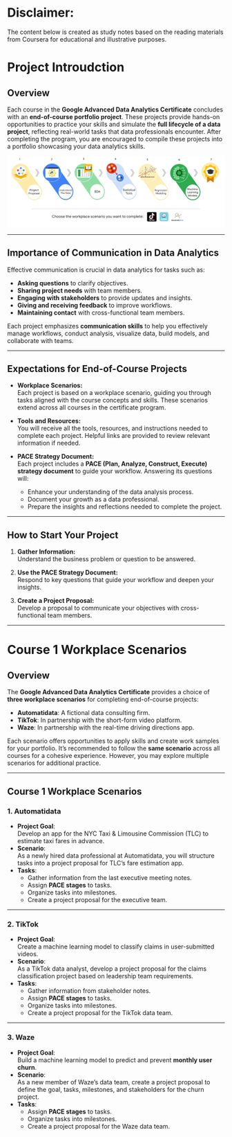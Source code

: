 # Disclaimer: 
The content below is created as study notes based on the reading materials from Coursera for educational and illustrative purposes.

# Project Introudction

## Overview
Each course in the **Google Advanced Data Analytics Certificate** concludes with an **end-of-course portfolio project**. These projects provide hands-on opportunities to practice your skills and simulate the **full lifecycle of a data project**, reflecting real-world tasks that data professionals encounter. After completing the program, you are encouraged to compile these projects into a portfolio showcasing your data analytics skills.

![alt text](image.png)

---

## Importance of Communication in Data Analytics
Effective communication is crucial in data analytics for tasks such as:
- **Asking questions** to clarify objectives.
- **Sharing project needs** with team members.
- **Engaging with stakeholders** to provide updates and insights.
- **Giving and receiving feedback** to improve workflows.
- **Maintaining contact** with cross-functional team members.

Each project emphasizes **communication skills** to help you effectively manage workflows, conduct analysis, visualize data, build models, and collaborate with teams.

---

## Expectations for End-of-Course Projects
- **Workplace Scenarios:**  
  Each project is based on a workplace scenario, guiding you through tasks aligned with the course concepts and skills. These scenarios extend across all courses in the certificate program.

- **Tools and Resources:**  
  You will receive all the tools, resources, and instructions needed to complete each project. Helpful links are provided to review relevant information if needed.

- **PACE Strategy Document:**  
  Each project includes a **PACE (Plan, Analyze, Construct, Execute) strategy document** to guide your workflow. Answering its questions will:
  - Enhance your understanding of the data analysis process.
  - Document your growth as a data professional.
  - Prepare the insights and reflections needed to complete the project.

---

## How to Start Your Project
1. **Gather Information:**  
   Understand the business problem or question to be answered.

2. **Use the PACE Strategy Document:**  
   Respond to key questions that guide your workflow and deepen your insights.

3. **Create a Project Proposal:**  
   Develop a proposal to communicate your objectives with cross-functional team members.

---

# Course 1 Workplace Scenarios

## Overview
The **Google Advanced Data Analytics Certificate** provides a choice of **three workplace scenarios** for completing end-of-course projects:
- **Automatidata**: A fictional data consulting firm.
- **TikTok**: In partnership with the short-form video platform.
- **Waze**: In partnership with the real-time driving directions app.

Each scenario offers opportunities to apply skills and create work samples for your portfolio. It’s recommended to follow the **same scenario** across all courses for a cohesive experience. However, you may explore multiple scenarios for additional practice.

---

## Course 1 Workplace Scenarios

### **1. Automatidata**
- **Project Goal**:  
  Develop an app for the NYC Taxi & Limousine Commission (TLC) to estimate taxi fares in advance.  
- **Scenario**:  
  As a newly hired data professional at Automatidata, you will structure tasks into a project proposal for TLC’s fare estimation app.  
- **Tasks**:  
  - Gather information from the last executive meeting notes.  
  - Assign **PACE stages** to tasks.  
  - Organize tasks into milestones.  
  - Create a project proposal for the executive team.

---

### **2. TikTok**
- **Project Goal**:  
  Create a machine learning model to classify claims in user-submitted videos.  
- **Scenario**:  
  As a TikTok data analyst, develop a project proposal for the claims classification project based on leadership team requirements.  
- **Tasks**:  
  - Gather information from stakeholder notes.  
  - Assign **PACE stages** to tasks.  
  - Organize tasks into milestones.  
  - Create a project proposal for the TikTok data team.

---

### **3. Waze**
- **Project Goal**:  
  Build a machine learning model to predict and prevent **monthly user churn**.  
- **Scenario**:  
  As a new member of Waze’s data team, create a project proposal to define the goal, tasks, milestones, and stakeholders for the churn project.  
- **Tasks**:  
  - Assign **PACE stages** to tasks.  
  - Organize tasks into milestones.  
  - Create a project proposal for the Waze data team.